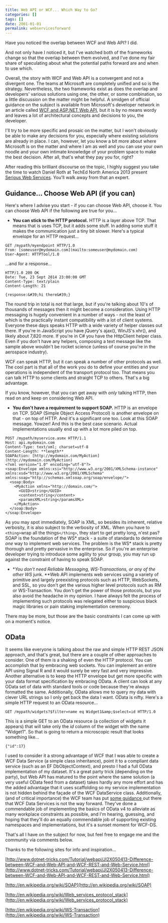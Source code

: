 ```yaml
---
title: Web API or WCF... Which Way to Go?
categories: []
tags: []
date: 2001-01-01
permalink: webservicesforward
---
```


Have you noticed the overlap between WCF and Web API? I did.

And not only have I noticed it, but I&#39;ve watched both of the frameworks change so that the overlap between them evolved, and I&#39;ve done my fair share of speculating about what the potential paths forward are and when to use which.
<!-- xmore -->

Overall, the story with WCF and Web API is a convergent and not a divergent one. The teams at Microsoft are completely unified and so is the strategy. Nevertheless, the two frameworks exist as does the overlap and developers&#39; various solutions using one, the other, or some combination, so a little discussion on the matter might be helpful. A smidgen of official guidance on the subject is available from Microsoft&#39;s developer network in an article called [WCF and ASP.NET Web API](http://msdn.microsoft.com/en-us/library/jj823172(v=vs.110).aspx), but it is by no means wordy and leaves a lot of architectural concepts and decisions to you, the developer.

I&#39;ll try to be more specific and prosaic on the matter, but I won&#39;t obviously be able to make any decisions for you, especially where existing solutions are already in place. I can, however, let you know a bit more about where Microsoft is on the matter and where I am as well and you can use your own noodle and your own intimate knowledge of your problem space to make the best decision. After all, that&#39;s what they pay you for, right?

After reading this brilliant discourse on the topic, I highly suggest you take the time to watch Daniel Roth at TechEd North America 2013 present [Serious Web Services](http://channel9.msdn.com/Events/TechEd/NorthAmerica/2013/DEV-B209#fbid=). You&#39;ll walk away from that an expert.

## Guidance... Choose Web API (if you can)

Here&#39;s where I advise you start - if you can choose Web API, choose it. You can choose Web API if the following are true for you...

*   **You can stick to the HTTP protocol.** HTTP is a layer above TCP. That means that is uses TCP, but it adds some stuff. In adding some stuff it makes the communication just a tiny bit slower. Here&#39;s a typical envelope for an HTTP request...

```
GET /mypath/myendpoint HTTP/1.0
From: [someuser@mydomain.com](mailto:someuser@mydomain.com)
User-Agent: HTTPTool/1.0
```

...and for a response...

```
HTTP/1.0 200 OK
Date: Tue, 23 Sept 2014 23:00:00 GMT
Content-Type: text/plain
Content-Length: 21

{response:&#39;hi there&#39;}
```

The round trip in total is not that large, but if you&#39;re talking about 10&#39;s of thousands of messages then it might become a consideration. Using HTTP messaging is hugely convenient in a number of ways - not the least of which is the practically instant compatibility with a lot of client systems. Everyone these days speaks HTTP with a wide variety of helper classes out there. If you&#39;re in JavaScript you have jQuery&#39;s ajax(), WinJS&#39;s xhr(), and likely about 7,820 more. If you&#39;re in C# you have the HttpClient helper class. Even if you don&#39;t have any helpers, composing a text message like the sample above wouldn&#39;t be rocket science (unless of course you&#39;re in the aerospace industry).

WCF can speak HTTP, but it can speak a number of other protocols as well. The cool part is that all of the work you do to define your entities and your operations is independent of the transport protocol too. That means you can talk HTTP to some clients and straight TCP to others. That&#39;s a big advantage.

If you know, however, that you can get away with _only_ talking HTTP, then read on and keep on considering Web API.

*   **You don&#39;t have a requirement to support SOAP.** HTTP is an envelope on TCP. SOAP (Simple Object Access Protocol) is another envelope on that - on top of HTTP. And it&#39;s a significant one too. Look at this SOAP message. Yowzer! And this is the best case scenario. Actual implementations usually end up with a lot more piled on top.

```
POST /mypath/myservice.asmx HTTP/1.1
Host: api.mydomain.com
Content-Type: text/xml; charset=utf-8
Content-Length: **length**
SOAPAction: [http://mydomain.com/MyAction](http://mydomain.com/MyAction)
<?xml version="1.0" encoding="utf-8"?>
<soap:Envelope xmlns:xsi="http://www.w3.org/2001/XMLSchema-instance" xmlns:xsd="http://www.w3.org/2001/XMLSchema" xmlns:soap="http://schemas.xmlsoap.org/soap/envelope/">
  <soap:Body>
    <MyAction xmlns="http://domain.com/">
      <GUID>string</GUID>
      <content>string</content>
      <paramsXML>string</paramsXML>
    </MyAction>
  </soap:Body>
</soap:Envelope>
```

As you may spot immediately, SOAP is XML, so besides its inherent, relative verbosity, it is also subject to the verbosity of XML. When you have to `<thing>`wrap all the things`</thing>`, they start to get pretty long, n&#39;est pas? SOAP is the foundation of the WS* stack - a suite of standards to determine _one_ way to implement web services. The problem is the WS* stack is pretty thorough and pretty pervasive in the enterprise. So if you&#39;re an enterprise developer trying to introduce some agility to your group, you may run up against the constraint of having to speak SOAP.

*   **You don&#39;t need Reliable Messaging, WS-Transactions, or any of the other WS* junk. **Web API implements web services using a variety of primitive and largely preexisting protocols such as HTTP, WebSockets, and SSL, so you don&#39;t get the various higher level protocols such as RM or WS-Transaction. You don&#39;t get the power of those protocols, but you also avoid the headache in my opinion. I have always felt the process of implementing such protocols was relegated either to suspicious black magic libraries or pain staking implementation ceremony.

There may be more, but those are the basic constraints I can come up with on a moment&#39;s notice.

## OData

It seems like everyone is talking about the raw and simple HTTP REST JSON approach, and that&#39;s great, but there are a couple of other approaches to consider. One of them is a shaking of even the HTTP protocol. You can accomplish that by embracing web sockets. You can implement an entire API using Signal R and it would surely be very fast and very impressive. Another alternative is to keep the HTTP envelope but get more specific with your data format specification by embracing OData. A client can look at any OData set of data with standard tools or code because they&#39;re always formatted the same. Additionally, OData allows me to query my data with clever URL strings so I only get back the data I want. OData is nifty. Here&#39;s a simple HTTP request to an OData resource...

```
GET /mypath/widgets?$filter=name eq Widget1&amp;$select=id HTTP/1.0
```

This is a simple GET to an OData resource (a collection of widgets it appears) that will take only the _id_ column of the widget with the name "Widget1". So that is going to return a microscopic result that looks something like...

```
{"id":17}
```

I used to consider it a strong advantage of WCF that I was able to create a WCF Data Service (a simple class inheritance), point it to a compliant data service (such as an EF DbObjectContext), and presto I had a full OData implementation of my dataset. It&#39;s a great party trick (depending on the party), but Web API has matured to the point where the same solution (a very useful OData feed from a dataset) takes hardly any more effort and has the added advantage that it uses scaffolding so my service implementation is not hidden behind the fa&ccedil;ade of the WCF DataService class. Additionally, (and of critical importance) the WCF team has put [some guidance ](http://blogs.msdn.com/b/odatateam/archive/2014/03/27/future-direction-of-wcf-data-services.aspx)out there that WCF Data Services is not the way forward. They&#39;ve done a commendable job of implementing the basics of OData v4 to alleviate as many workplace constraints as possible, and I&#39;m hearing, guessing, and hoping that they&#39;ll do an equally commendable job of supporting existing namespaces and implementations, but it&#39;s a sunset moment for WCF-DS.

That&#39;s all I have on the subject for now, but feel free to engage me and the community via comments below.

Thanks to the following sites for info and inspiration...

[http://www.dotnet-tricks.com/Tutorial/webapi/JI2X050413-Difference-between-WCF-and-Web-API-and-WCF-REST-and-Web-Service.html](http://www.dotnet-tricks.com/Tutorial/webapi/JI2X050413-Difference-between-WCF-and-Web-API-and-WCF-REST-and-Web-Service.html)

[http://en.wikipedia.org/wiki/SOAP](http://en.wikipedia.org/wiki/SOAP)

[http://en.wikipedia.org/wiki/Web_services_protocol_stack](http://en.wikipedia.org/wiki/Web_services_protocol_stack)

[http://en.wikipedia.org/wiki/WS-Transaction](http://en.wikipedia.org/wiki/WS-Transaction)

 